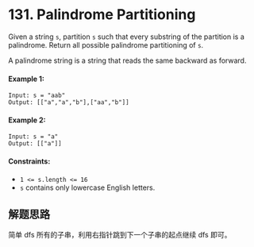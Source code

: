 # 131. Palindrome Partitioning

Given a string `s`, partition `s` such that every substring of the partition is a palindrome. Return all possible palindrome partitioning of `s`.

A palindrome string is a string that reads the same backward as forward.

#### Example 1:

```
Input: s = "aab"
Output: [["a","a","b"],["aa","b"]]
```

#### Example 2:

```
Input: s = "a"
Output: [["a"]]
``` 

#### Constraints:

+ `1 <= s.length <= 16`
+ `s` contains only lowercase English letters.

## 解题思路

简单 dfs 所有的子串，利用右指针跳到下一个子串的起点继续 dfs 即可。